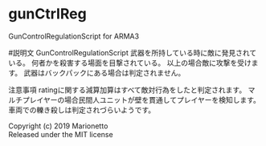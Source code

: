 # gunCtrlReg
GunControlRegulationScript for ARMA3

#説明文
GunControlRegulationScript
武器を所持している時に敵に発見されている。
何者かを殺害する場面を目撃されている。
以上の場合敵に攻撃を受けます。
武器はバックパックにある場合は判定されません。

注意事項
ratingに関する減算加算はすべて敵対行為をしたと判定されます。
マルチプレイヤーの場合民間人ユニットが壁を貫通してプレイヤーを検知します。
車両での轢き殺しは判定されづらいようです。

Copyright (c) 2019 Marionetto<br/>
Released under the MIT license<br/>
